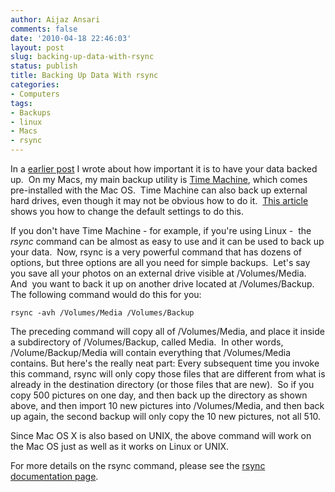 ```yaml
---
author: Aijaz Ansari
comments: false
date: '2010-04-18 22:46:03'
layout: post
slug: backing-up-data-with-rsync
status: publish
title: Backing Up Data With rsync
categories:
- Computers
tags:
- Backups
- linux
- Macs
- rsync
---
```


<!-- ai l /wp/20081224-IMG_4891-Edit.jpg /wp/20081224-IMG_4891-Edit-285x190.jpg 285 190 At the Agra Fort, on the way to the Public Hall -->

In a [earlier post](/2009/12/24/what-to-do-when-your-mac-is-temporarily-disabled/) I wrote about how important it is to have
your data backed up.  On my Macs, my main backup utility is [Time Machine](http://www.apple.com/macosx/what-is-macosx/time-machine.html), which
comes pre-installed with the Mac OS.  Time Machine can also back up external
hard drives, even though it may not be obvious how to do it.  [This article](http://www.onedigitallife.com/2007/10/30/does-time-machine-backup-external-drives/) shows you how to change the default settings to do this.
<!--more-->

If you don't have Time Machine - for example, if you're using Linux -  the
_rsync_ command can be almost as easy to use and it can be used to back up
your data.  Now, rsync is a very powerful command that has dozens of options,
but three options are all you need for simple backups.  Let's say you save all
your photos on an external drive visible at /Volumes/Media.      And  you want
to back it up on another drive located at /Volumes/Backup.  The following
command would do this for you:

    rsync -avh /Volumes/Media /Volumes/Backup  
  
The preceding command will copy all of /Volumes/Media, and place it inside a
subdirectory of /Volumes/Backup, called Media.  In other words,
/Volume/Backup/Media will contain everything that /Volumes/Media contains.
But here's the really neat part: Every subsequent time you invoke this
command, rsync will only copy those files that are different from what is
already in the destination directory (or those files that are new).  So if you
copy 500 pictures on one day, and then back up the directory as shown above,
and then import 10 new pictures into /Volumes/Media, and then back up again,
the second backup will only copy the 10 new pictures, not all 510.

Since Mac OS X is also based on UNIX, the above command will work on the Mac
OS just as well as it works on Linux or UNIX.

For more details on the rsync command, please see the [rsync documentation page](http://samba.anu.edu.au/rsync/documentation.html).
